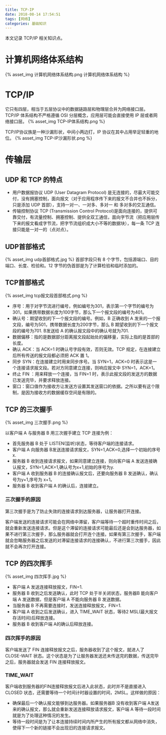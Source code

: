 ```yaml
---
title: TCP-IP
date: 2018-08-14 17:54:51
tags: [网络]
categories: 基础知识
---
```


本文记录 TCP/IP 相关知识点。
<!-- more -->

# 计算机网络体系结构

{% asset_img 计算机网络体系结构.png 计算机网络体系结构 %}

# TCP/IP

它只有四层，相当于五层协议中的数据链路层和物理层合并为网络接口层。
TCP/IP 体系结构不严格遵循 OSI 分层概念，应用层可能会直接使用 IP 层或者网络接口层。
{% asset_img TCP-IP体系结构.png %}

TCP/IP协议族是一种沙漏形状，中间小两边打，IP 协议在其中占用举足轻重的地位。
{% asset_img TCP-IP沙漏形状.png %}

# 传输层

## UDP 和 TCP 的特点

* 用户数据报协议 UDP (User Datagram Protocol) 是无连接的，尽最大可能交付，没有拥塞控制，面向报文（对于应用程序传下来的报文不合并也不拆分，只是添加 UDP 首部），支持一对一、一对多、多对一 和 多对多的交互通信。
* 传输控制协议 TCP (Transmission Control Protocol)是面向连接的，提供可靠交付，有流量控制、拥塞控制、提供全双工通信，面向字节流（把应用层传下来的报文看成字节流，把字节流组织成大小不等的数据块），每一条 TCP 连接只能是一对一的（点对点）。

## UDP首部格式

{% asset_img udp首部格式.jpg %}
首部字段只有 8 个字节，包括源端口、目的端口、长度、检验和。12 字节的伪首部是为了计算检验和临时添加的。

## TCP首部格式

{% asset_img tcp报文段首部格式.png %}

* 序号：用于对字节流进行编号，例如编号为301，表示第一个字节的编号为301，如果携带数据长度为100字节，那么下一个报文段的编号为401。
* 确认号：期望收到的下一个报文段的编号。例如，B 正确收到 A 发来的一个报文段，编号为501，携带数据长度为200字节，那么 B 期望收到的下一个报文段的编号为701. B发送给 A 的确认报文段中的确认号就为701.
* 数据偏移：指的是数据部分距离报文段起始处的偏移量，实际上指的是首部的长度。
* 确认 ACK：当 ACK=1 时确认号字段有效，否则无效。TCP 规定，在连接建立后所有传送的报文段都必须把 ACK 置 1。
* 同步 SYN：在连接建立时用来同步序号。当 SYN=1，ACK=0 时表示这是一个连接请求报文段。若对方同意建立连接，则响应报文中 SYN=1，ACK=1。
* 终止 FIN ：用来释放一个连接，当 FIN=1 时，表示此报文段的发送方的数据已发送完毕，并要求释放连接。
* 窗口：窗口值作为接收方让发送方设置其发送窗口的依据。之所以要有这个限制，是因为接收方的数据缓存空间是有限的。

## TCP 的三次握手

{% asset_img 三次握手.png %}

以客户端 A 与服务器 B 用三次握手建立 TCP 连接为例：

* 首先服务器 B 处于 LISTEN(监听)状态，等待客户端的连接请求。
* 客户端 A 向服务器 B发送连接请求报文，SYN=1,ACK=0,选择一个初始的序号x.
* 服务器 B 收到连接请求报文，如果同意建立连接，则向客户端 A 发送连接确认报文，SYN=1,ACK=1,确认号为x+1,初始的序号为y.
* 客户端 A 收到服务器 B 的连接确认报文后，还要向服务器 B 发送确认，确认号为y+1,序号为 x+1。
* 服务器 B 收到客户端 A 的确认后，连接建立。

### **三次握手的原因**

第三次握手是为了防止失效的连接请求到达服务器，让服务器打开连接。

客户端发送的连接请求可能会在网络中滞留，客户端等待一个超时重传时间之后，就会重新发送连接请求。但是这个滞留的连接请求可能最后还是会到达服务器，如果不进行第三次握手，那么服务器就会打开连个连接。如果有第三次握手，客户端就会忽略服务器之后发送的对滞留连接请求的连接确认，不进行第三次握手，因此就不会再次打开连接。

## TCP 的四次挥手

{% asset_img 四次挥手.jpg %}

* 客户端 A 发送连接释放报文，FIN=1.
* 服务器 B 收到之后发送确认，此时 TCP 处于半关闭状态，服务器B 能向客户端 A 发送数据，但是客户端 A 不能向服务器 B 发送数据。
* 当服务器 B 不再需要连接时，发送连接释放报文，FIN=1.
* 客户端 A 收到之后发送确认，进入 TIME_WAIT 状态，等待2 MSL(最大报文存活时间)后释放连接。
* 服务器 B 收到客户端 A的确认后释放连接。

### 四次挥手的原因

客户端发送了 FIN 连接释放报文之后，服务器收到了这个报文，就进人了 CLOSE-WAIT 状态。这个状态是为了让服务器发送还未传送完的数据，传送完毕之后，服务器就会发送 FIN 连接释放报文。

### TIME_WAIT

客户端收到服务器的FIN连接释放报文后进入此状态，此时并不是直接进入 CLOSED 状态，还需要等待一个时间计时器设置的时间，2MSL。这样做的原因：

* 确保最后一个确认报文能够到达服务器。如果服务器B 没有收到客户端 A发送来的确认报文，那么就会重新发送连接释放请求报文，客户端 A 等待一段时间就是为了处理这种情况的发生。
* 等待一段时间是为了让本连接持续时间内所产生的所有报文都从网络中消失，使得下一个新的链接不会出现旧的连接请求报文。